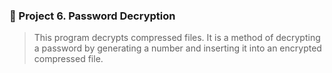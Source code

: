 ### 📎 Project 6. Password Decryption
> This program decrypts compressed files. It is a method of decrypting a password by generating a number and inserting it into an encrypted compressed file.
